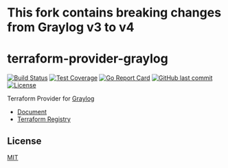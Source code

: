 # This fork contains breaking changes from Graylog v3 to v4

# terraform-provider-graylog

[![Build Status](https://github.com/terraform-provider-graylog/terraform-provider-graylog/workflows/CI/badge.svg)](https://github.com/terraform-provider-graylog/terraform-provider-graylog/actions)
[![Test Coverage](https://api.codeclimate.com/v1/badges/68758b442c809c2fe7cf/test_coverage)](https://codeclimate.com/github/terraform-provider-graylog/terraform-provider-graylog/test_coverage)
[![Go Report Card](https://goreportcard.com/badge/github.com/terraform-provider-graylog/terraform-provider-graylog)](https://goreportcard.com/report/github.com/terraform-provider-graylog/terraform-provider-graylog)
[![GitHub last commit](https://img.shields.io/github/last-commit/terraform-provider-graylog/terraform-provider-graylog.svg)](https://github.com/terraform-provider-graylog/terraform-provider-graylog)
[![License](http://img.shields.io/badge/license-mit-blue.svg?style=flat-square)](https://raw.githubusercontent.com/terraform-provider-graylog/terraform-provider-graylog/master/LICENSE)

Terraform Provider for [Graylog](https://docs.graylog.org/)

- [Document](https://registry.terraform.io/providers/terraform-provider-graylog/graylog/latest/docs)
- [Terraform Registry](https://registry.terraform.io/providers/terraform-provider-graylog/graylog/latest/docs)
 
## License

[MIT](LICENSE)
